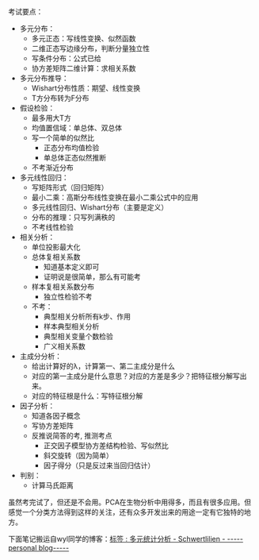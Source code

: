 
考试要点：
- 多元分布：
	- 多元正态：写线性变换、似然函数
	- 二维正态写边缘分布，判断分量独立性
	- 写条件分布：公式已给
	- 协方差矩阵二维计算：求相关系数
- 多元分布推导：
	- Wishart分布性质：期望、线性变换
	- T方分布转为F分布
- 假设检验：
	- 最多用大T方
	- 均值置信域：单总体、双总体
	- 写一个简单的似然比
		- 正态分布均值检验
		- 单总体正态似然推断
	- 不考渐近分布
- 多元线性回归：
	- 写矩阵形式（回归矩阵）
	- 最小二乘：高斯分布线性变换在最小二乘公式中的应用
	- 多元线性回归、Wishart分布（主要是定义）
	- 分布的推理：只写列满秩的
	- 不考线性检验
- 相关分析：
	- 单位投影最大化
	- 总体复相关系数
		- 知道基本定义即可
		- 证明说是很简单，那么有可能考
	- 样本复相关系数分布
		- 独立性检验不考
	- 不考：
		- 典型相关分析所有k步、作用
		- 样本典型相关分析
		- 典型相关变量个数检验
		- 广义相关系数
- 主成分分析：
	- 给出计算好的λ，计算第一、第二主成分是什么
	- 对应的第一主成分是什么意思？对应的方差是多少？把特征根分解写出来。
	- 对应的特征根是什么：写特征根分解
- 因子分析：
	- 知道各因子概念
	- 写协方差矩阵
	- 反推说简答的考, 推测考点
		- 正交因子模型协方差结构检验、写似然比
		- 斜交旋转（因为简单）
		- 因子得分（只是反过来当回归估计）
- 判别：
	- 计算马氏距离


虽然考完试了，但还是不会用。PCA在生物分析中用得多，而且有很多应用。但感觉一个分类方法得到这样的关注，还有众多开发出来的用途一定有它独特的地方。

下面笔记搬运自wyl同学的博客：[标签 : 多元统计分析 - Schwertlilien - -----personal blog-----](https://schwertlin.github.io/tags/%E5%A4%9A%E5%85%83%E7%BB%9F%E8%AE%A1%E5%88%86%E6%9E%90/)

